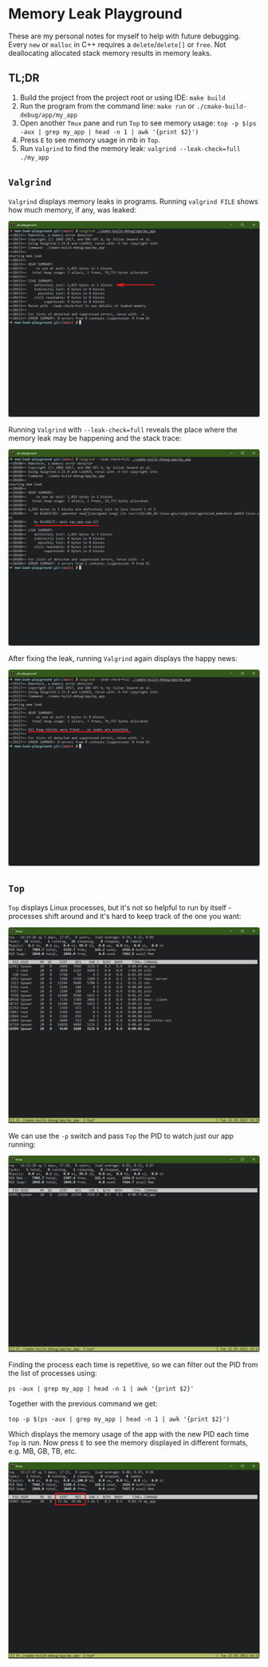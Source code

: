 # Memory Leak Playground

These are my personal notes for myself to help with future debugging. Every `new` or `malloc`  in C++ requires a `delete`/`delete[]` or `free`. Not deallocating allocated stack memory results in memory leaks.

## TL;DR

1. Build the project from the project root or using IDE: `make build`
2. Run the program from the command line: `make run` or `./cmake-build-debug/app/my_app`
3. Open another `Tmux` pane and run `Top` to see memory usage: `top -p $(ps -aux | grep my_app | head -n 1 | awk '{print $2}')`
4. Press `E` to see memory usage in mb in `Top`.
5. Run `Valgrind` to find the memory leak: `valgrind --leak-check=full ./my_app`

## `Valgrind`

`Valgrind` displays memory leaks in programs. Running `valgrind FILE` shows how much memory, if any, was leaked:

![Valgrind displaying memory leak](/docs/valgrind.png)

Running `Valgrind` with `--leak-check=full` reveals the place where the memory leak may be happening and the stack trace:

![Valgrind displaying culprit and stack trace](/docs/valgrind-leak-check.png)

After fixing the leak, running `Valgrind` again displays the happy news:

![Valgrind no leaks](/docs/valgrind-no-leak.png)

## `Top`

`Top` displays Linux processes, but it's not so helpful to run by itself - processes shift around and it's hard to keep track of the one you want:

![Top displaying Linux Processes](/docs/top.png)

We can use the `-p` switch and pass `Top` the PID to watch just our app running:

![Top displaying just one](/docs/top-p.png)

Finding the process each time is repetitive, so we can filter out the PID from the list of processes using:

```shell
ps -aux | grep my_app | head -n 1 | awk '{print $2}'
```

Together with the previous command we get:

```shell
top -p $(ps -aux | grep my_app | head -n 1 | awk '{print $2}')
```

Which displays the memory usage of the app with the new PID each time `Top` is run. Now press `E` to see the memory displayed in different formats, e.g. MB, GB, TB, etc.

![Top displaying different memory format](/docs/top-p-e.png)
